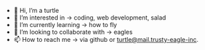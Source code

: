 - 👋 Hi, I’m a turtle 
- 👀 I’m interested in -> coding, web development, salad
- 🌱 I’m currently learning -> how to fly
- 💞️ I’m looking to collaborate with -> eagles
- 📫 How to reach me -> via github or turtle@mail.trusty-eagle-inc.

<!---
phoemona/phoemona is a ✨ special ✨ repository because its `README.md` (this file) appears on your GitHub profile.
You can click the Preview link to take a look at your changes.
--->
